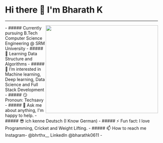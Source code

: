 # Hi there 👋  I'm **Bharath K** 
---
 <img align="right" width="370" height="290" src="https://raw.githubusercontent.com/devkumar326/devkumar326/master/me_1.gif">
- #####  Currently pursuing B.Tech Computer Science Engineering @ SRM University
- ##### 🌱 Learning Data Structure and Algorithms
- ##### 👀 I’m interested in Machine learning, Deep learning, Data Science and Full Stack                   Development 
- ##### 😏 Pronoun: Techsavy
- ##### 💬 Ask me about anything, I'm happy to help.
- ##### 😎 ich kenne Deutsch (I Know German)
- ##### ⚡ Fun fact: I love Programming, Cricket and Weight Lifting.
- ##### 📫 How to reach me Instagram- @bhrthx__ LinkedIn @bharathk0611
- 
